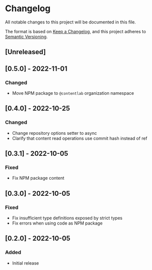 # Changelog
All notable changes to this project will be documented in this file.

The format is based on [Keep a Changelog](https://keepachangelog.com/en/1.0.0/),
and this project adheres to [Semantic Versioning](https://semver.org/spec/v2.0.0.html).

## [Unreleased]

## [0.5.0] - 2022-11-01
### Changed
- Move NPM package to `@contentlab` organization namespace

## [0.4.0] - 2022-10-25
### Changed
- Change repository options setter to async
- Clarify that content read operations use commit hash instead of ref

## [0.3.1] - 2022-10-05
### Fixed
- Fix NPM package content

## [0.3.0] - 2022-10-05
### Fixed
- Fix insufficient type definitions exposed by strict types
- Fix errors when using code as NPM package

## [0.2.0] - 2022-10-05

### Added
- Initial release
